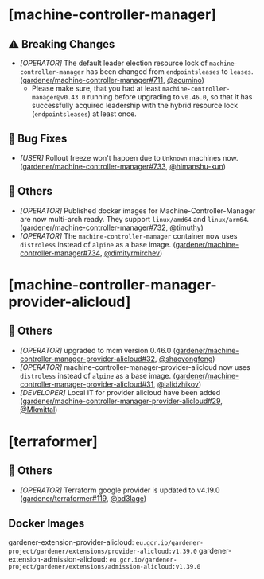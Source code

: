 # [machine-controller-manager]
## ⚠️ Breaking Changes
* *[OPERATOR]* The default leader election resource lock of `machine-controller-manager` has been changed from `endpointsleases` to `leases`. ([gardener/machine-controller-manager#711](https://github.com/gardener/machine-controller-manager/pull/711), [@acumino](https://github.com/acumino))
  * Please make sure, that you had at least `machine-controller-manager@v0.43.0` running before upgrading to `v0.46.0`, so that it has successfully acquired leadership with the hybrid resource lock (`endpointsleases`) at least once.
## 🐛 Bug Fixes
* *[USER]* Rollout freeze won't happen due to `Unknown` machines now. ([gardener/machine-controller-manager#733](https://github.com/gardener/machine-controller-manager/pull/733), [@himanshu-kun](https://github.com/himanshu-kun))
## 🏃 Others
* *[OPERATOR]* Published docker images for Machine-Controller-Manager are now multi-arch ready. They support `linux/amd64` and `linux/arm64`. ([gardener/machine-controller-manager#732](https://github.com/gardener/machine-controller-manager/pull/732), [@timuthy](https://github.com/timuthy))
* *[OPERATOR]* The `machine-controller-manager` container now uses `distroless` instead of `alpine` as a base image. ([gardener/machine-controller-manager#734](https://github.com/gardener/machine-controller-manager/pull/734), [@dimityrmirchev](https://github.com/dimityrmirchev))
# [machine-controller-manager-provider-alicloud]
## 🏃 Others
* *[OPERATOR]* upgraded to mcm version 0.46.0 ([gardener/machine-controller-manager-provider-alicloud#32](https://github.com/gardener/machine-controller-manager-provider-alicloud/pull/32), [@shaoyongfeng](https://github.com/shaoyongfeng))
* *[OPERATOR]* machine-controller-manager-provider-alicloud now uses `distroless` instead of `alpine` as a base image. ([gardener/machine-controller-manager-provider-alicloud#31](https://github.com/gardener/machine-controller-manager-provider-alicloud/pull/31), [@ialidzhikov](https://github.com/ialidzhikov))
* *[DEVELOPER]* Local IT for provider alicloud have been added ([gardener/machine-controller-manager-provider-alicloud#29](https://github.com/gardener/machine-controller-manager-provider-alicloud/pull/29), [@Mkmittal](https://github.com/Mkmittal))
# [terraformer]
## 🏃 Others
* *[OPERATOR]* Terraform google provider is updated to v4.19.0 ([gardener/terraformer#119](https://github.com/gardener/terraformer/pull/119), [@bd3lage](https://github.com/bd3lage))

## Docker Images
gardener-extension-provider-alicloud: `eu.gcr.io/gardener-project/gardener/extensions/provider-alicloud:v1.39.0`
gardener-extension-admission-alicloud: `eu.gcr.io/gardener-project/gardener/extensions/admission-alicloud:v1.39.0`